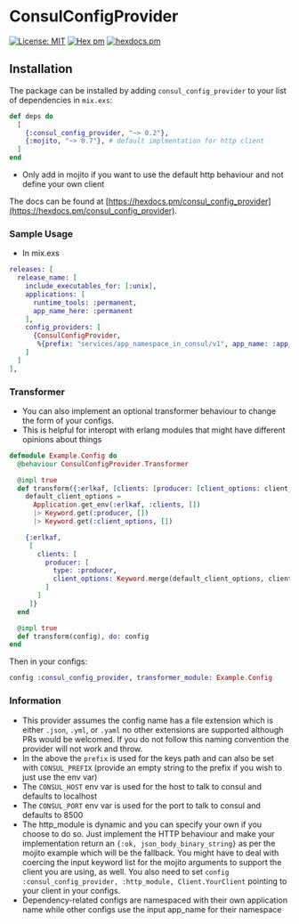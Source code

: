 # ConsulConfigProvider

[![License: MIT](https://img.shields.io/badge/License-MIT-yellow.svg)](https://opensource.org/licenses/MIT)
[![Hex pm](http://img.shields.io/hexpm/v/consul_config_provider.svg?style=flat)](https://hex.pm/packages/consul_config_provider)
[![hexdocs.pm](https://img.shields.io/badge/docs-latest-green.svg?style=flat)](https://hexdocs.pm/consul_config_provider/)

## Installation

The package can be installed by adding `consul_config_provider` to your list of dependencies in `mix.exs`:

```elixir
def deps do
  [
    {:consul_config_provider, "~> 0.2"},
    {:mojito, "~> 0.7"}, # default implmentation for http client
  ]
end
```
* Only add in mojito if you want to use the default http behaviour and not define your own client

The docs can be found at [https://hexdocs.pm/consul_config_provider](https://hexdocs.pm/consul_config_provider).

### Sample Usage

* In mix.exs
```elixir
releases: [
  release_name: [
    include_executables_for: [:unix],
    applications: [
      runtime_tools: :permanent,
      app_name_here: :permanent
    ],
    config_providers: [
      {ConsulConfigProvider,
       %{prefix: "services/app_namespace_in_consul/v1", app_name: :app_name_here}}
    ]
  ]
],
```

### Transformer
- You can also implement an optional transformer behaviour to change the form of your configs.
- This is helpful for interopt with erlang modules that might have different opinions about things

```elixir
defmodule Example.Config do
  @behaviour ConsulConfigProvider.Transformer

  @impl true
  def transform({:erlkaf, [clients: [producer: [client_options: client_options]]]}) do
    default_client_options =
      Application.get_env(:erlkaf, :clients, [])
      |> Keyword.get(:producer, [])
      |> Keyword.get(:client_options, [])

    {:erlkaf,
     [
       clients: [
         producer: [
           type: :producer,
           client_options: Keyword.merge(default_client_options, client_options)
         ]
       ]
     ]}
  end

  @impl true
  def transform(config), do: config
end
```

Then in your configs:
```elixir
config :consul_config_provider, transformer_module: Example.Config
```

### Information
* This provider assumes the config name has a file extension which is either `.json`, `.yml`, or `.yaml` no other extensions are supported although PRs would be welcomed. If you do not follow this naming convention the provider will not work and throw.
* In the above the `prefix` is used for the keys path and can also be set with `CONSUL_PREFIX` (provide an empty string to the prefix if you wish to just use the env var)
* The `CONSUL_HOST` env var is used for the host to talk to consul and defaults to localhost
* The `CONSUL_PORT` env var is used for the port to talk to consul and defaults to 8500
* The http_module is dynamic and you can specify your own if you choose to do so. Just implement the HTTP behaviour and make your implementation return an `{:ok, json_body_binary_string}` as per the mojito example which will be the fallback. You might have to deal with coercing the input keyword list for the mojito arguments to support the client you are using, as well. You also need to set `config :consul_config_provider, :http_module, Client.YourClient` pointing to your client in your configs.
* Dependency-related configs are namespaced with their own application name while other configs use the input app_name for their namespace
